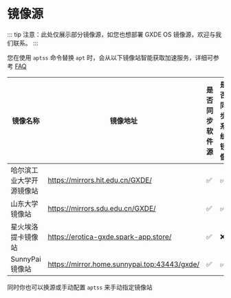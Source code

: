 # 镜像源

::: tip
注意：此处仅展示部分镜像源，如您也想部署 GXDE OS 镜像源，欢迎与我们联系。
:::

您在使用 `aptss` 命令替换 `apt` 时，会从以下镜像站智能获取加速服务，详细可参考 [FAQ](/install/faq)

| 镜像名称 | 镜像地址 | 是否同步软件源 | 是否同步系统镜像 |
| --- | --- | --- | --- |
| 哈尔滨工业大学开源镜像站 | https://mirrors.hit.edu.cn/GXDE/ | ✅ | ✅ |
| 山东大学镜像站 | https://mirrors.sdu.edu.cn/GXDE/ | ✅ | ✅ |
| 星火埃洛提卡镜像站 | https://erotica-gxde.spark-app.store/ | ✅ | ❌ |
| SunnyPai镜像站 | https://mirror.home.sunnypai.top:43443/gxde/ | ✅ | ✅ |

同时你也可以换源或手动配置 `aptss` 来手动指定镜像站